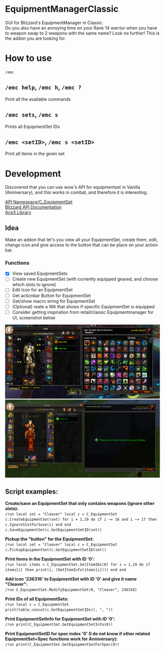 # EquipmentManagerClassic
GUI for Blizzard's EquipmentManager in Classic.  
Do you also have an annoying time on your Rank 14 warrior when you have to weapon swap to 2 weapons with the same name? Look no further! This is the addon you are looking for.  

# How to use
`/emc`

## `/emc help`, `/emc h`, `/emc ?`
Print all the available commands

## `/emc sets`, `/emc s`
Prints all EquipmentSet IDs

## `/emc <setID>`, `/emc s <setID>`
Print all items in the given set

# Development
Discovered that you can use wow's API for equipmentset in Vanilla (Anniversary), and this works in combat, and therefore it is interesting.  

[API Namespace/C_EquipmentSet](https://warcraft.wiki.gg/wiki/Category:API_systems/EquipmentSet)  
[Blizzard API Documentation](https://www.townlong-yak.com/framexml/live/Blizzard_APIDocumentation#)  
[Ace3 Library](https://www.wowace.com/projects/ace3/pages)  

## Idea
Make an addon that let's you view all your EquipmentSet, create them, edit, change icon and give access to the button that can be place on your action bar.

### Functions  
  - [x] View saved EquipmentSets
  - [ ] Create new EquipmentSet (with currently equipped geared, and choose which slots to ignore)
  - [ ] Edit Icon for an EquipmentSet
  - [ ] Get actionbar Button for EquipmentSet
  - [ ] Get/show macro string for EquipmentSet
  - [ ] (Optional) reate a WA that shows if specific EquipmentSet is equipped
  - [ ] Consider getting inspiration from retail/classic Equipmentmanager for UI, screenshot below

  ![Screenshot of Equipment Manager in Mist of Pandaria](assets/EquipmentManagerMOP.png)
  ![Screenshot of Equipment Manager in Retail, about to change icon for the one in cursor](assets/EquipmentManagerRetailDragIcon.png)

## Script examples:
**Create/save an EquipmentSet that only contains weapons (ignore other slots):**  
`/run local set = "Cleaver" local c = C_EquipmentSet c.CreateEquipmentSet(set) for i = 1,19 do if i ~= 16 and i ~= 17 then c.IgnoreSlotForSave(i) end end c.SaveEquipmentSet(c.GetEquipmentSetID(set))`  

**Pickup the "button" for the EquipmentSet:**  
`/run local set = "Cleaver" local c = C_EquipmentSet c.PickupEquipmentSet(c.GetEquipmentSetID(set))`  

**Print items in the EquipmentSet with ID '0':**  
`/run local items = C_EquipmentSet.GetItemIDs(0) for i = 1,19 do if items[i] then print(i, (GetItemInfo(items[i]))) end end`  

**Add icon '236316' to EquipmentSet with ID '0' and give it name "Cleaver":**  
`/run C_EquipmentSet.ModifyEquipmentSet(0, "Cleaver", 236316)`  

**Print IDs of all EquipmentSets:**  
`/run local c = C_EquipmentSet print(table.concat(c.GetEquipmentSetIDs(), ", "))`  

**Print EquipmentSetInfo for EquipmentSet with ID '0':**  
`/run print(C_EquipmentSet.GetEquipmentSetInfo(0))`  

**Print EquipmentSetID for spec index '0' (I do not know if other related EquipmentSet+Spec functions work for Anniversary):**  
`/run print(C_EquipmentSet.GetEquipmentSetForSpec(0))`  

